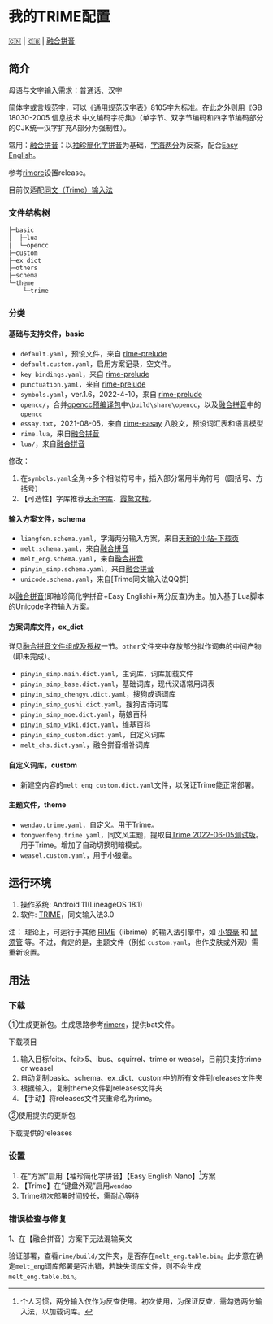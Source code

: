 # 我的TRIME配置

[:cn:](README.md) | [:gb:](README_en.md) | [融合拼音](Original_README.md)

## 简介

母语与文字输入需求：普通话、汉字

简体字或言规范字，可以《通用规范汉字表》8105字为标准。在此之外则用《GB 18030-2005 信息技术 中文编码字符集》（单字节、双字节编码和四字节编码部分的CJK统一汉字扩充A部分为强制性）。

常用：[融合拼音](https://github.com/tumuyan/rime-melt)：以[袖珍簡化字拼音](https://github.com/rime/rime-pinyin-simp)为基础，[字海两分](http://cheonhyeong.com/Simplified/download.html)为反查，配合[Easy English](https://github.com/BlindingDark/rime-easy-en)。

参考[rimerc](https://github.com/Bambooin/rimerc)设置release。

目前仅适配[同文（Trime）输入法](https://github.com/osfans/trime/releases)

### 文件结构树

```cmd
├─basic
│  ├─lua
│  └─opencc
├─custom
├─ex_dict
├─others
├─schema
└─theme
    └─trime
```

### 分类

#### 基础与支持文件，basic

- `default.yaml`，预设文件，来自 [rime-prelude](https://github.com/rime/rime-prelude)
- `default.custom.yaml`，启用方案记录，空文件。
- `key_bindings.yaml`，来自 [rime-prelude](https://github.com/rime/rime-prelude)
- `punctuation.yaml`，来自 [rime-prelude](https://github.com/rime/rime-prelude)
- `symbols.yaml`，ver.1.6，2022-4-10，来自 [rime-prelude](https://github.com/rime/rime-prelude)
- `opencc/`，合并[opencc预编译包](https://github.com/BYVoid/OpenCC/wiki/Download#prebuild-%E9%A0%90%E7%B7%A8%E8%AD%AF)中`\build\share\opencc`，以及[融合拼音](https://github.com/tumuyan/rime-melt)中的`opencc`
- `essay.txt`，2021-08-05，来自 [rime-easay](https://github.com/rime/rime-essay) 八股文，预设词汇表和语言模型
- `rime.lua`，来自[融合拼音](https://github.com/tumuyan/rime-melt)
- `lua/`，来自[融合拼音](https://github.com/tumuyan/rime-melt)

修改：

1. 在`symbols.yaml`全角→多个相似符号中，插入部分常用半角符号（圆括号、方括号）
2. 【可选性】字库推荐[天珩字库](http://cheonhyeong.com/Simplified/download.html)、[霞鹜文楷](https://github.com/lxgw/LxgwWenKai)。

#### 输入方案文件，schema

- `liangfen.schema.yaml`，字海两分输入方案，来自[天珩的小站-下载页](http://cheonhyeong.com/Simplified/download.html)
- `melt.schema.yaml`，来自[融合拼音](https://github.com/tumuyan/rime-melt)
- `melt_eng.schema.yaml`，来自[融合拼音](https://github.com/tumuyan/rime-melt)
- `pinyin_simp.schema.yaml`，来自[融合拼音](https://github.com/tumuyan/rime-melt)
- `unicode.schema.yaml`，来自[Trime同文输入法QQ群]

以[融合拼音](https://github.com/tumuyan/rime-melt)(即袖珍简化字拼音+Easy Englishi+两分反查)为主。加入基于Lua脚本的Unicode字符输入方案。

#### 方案词库文件，ex_dict

详见[融合拼音](Original_README.md)[文件组成及授权](https://github.com/tumuyan/rime-melt#文件组成及授权)一节。`other`文件夹中存放部分拟作词典的中间产物（即未完成）。

- `pinyin_simp.main.dict.yaml`，主词库，词库加载文件
- `pinyin_simp_base.dict.yaml`，基础词库，现代汉语常用词表
- `pinyin_simp_chengyu.dict.yaml`，搜狗成语词库
- `pinyin_simp_gushi.dict.yaml`，搜狗古诗词库
- `pinyin_simp_moe.dict.yaml`，萌娘百科
- `pinyin_simp_wiki.dict.yaml`，维基百科
- `pinyin_simp_custom.dict.yaml`，自定义词库
- `melt_chs.dict.yaml`，融合拼音增补词库

#### 自定义词库，custom

- 新建空内容的`melt_eng_custom.dict.yaml`文件，以保证Trime能正常部署。

#### 主题文件，theme

- `wendao.trime.yaml`，自定义。用于Trime。
- `tongwenfeng.trime.yaml`，同文风主题，提取自[Trime 2022-06-05测试版](https://github.com/osfans/trime/actions/runs/2443077838)。用于Trime。增加了自动切换明暗模式。
- `weasel.custom.yaml`，用于小狼毫。

## 运行环境

1. 操作系统: Android 11(LineageOS 18.1)
2. 软件: [TRIME](https://github.com/osfans/trime)，同文输入法3.0

注： 理论上，可运行于其他 [RIME](https://rime.im)（librime）的输入法引擎中，如 [小狼毫](https://github.com/rime/weasel) 和 [鼠须管](https://github.com/rime/squirrel) 等。不过，肯定的是，主题文件（例如 `custom.yaml`，也作皮肤或外观）需重新设置。

## 用法

### 下载

①生成更新包。生成思路参考[rimerc](https://github.com/Bambooin/rimerc)，提供bat文件。

下载项目

1. 输入目标fcitx、fcitx5、ibus、squirrel、trime or weasel，目前只支持trime or weasel
2. 自动复制basic、schema、ex_dict、custom中的所有文件到releases文件夹
3. 根据输入，复制theme文件到releases文件夹
4. 【手动】将releases文件夹重命名为rime。

②使用提供的更新包

下载提供的releases

### 设置

1. 在“方案”启用【袖珍简化字拼音】【Easy English Nano】[^2]方案
1. 【Trime】在“键盘外观”启用`wendao`
1. Trime初次部署时间较长，需耐心等待

### 错误检查与修复

1、在【融合拼音】方案下无法混输英文

验证部署，查看`rime/build/`文件夹，是否存在`melt_eng.table.bin`。此步意在确定`melt_eng`词库部署是否出错，若缺失词库文件，则不会生成`melt_eng.table.bin`。

[^2]: 个人习惯，两分输入仅作为反查使用。初次使用，为保证反查，需勾选两分输入法，以加载词库。
